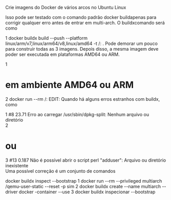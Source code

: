 Crie imagens do Docker de vários arcos no Ubuntu Linux

Isso pode ser testado com o comando padrão docker buildapenas para corrigir qualquer erro antes de entrar em multi-arch. O buildxcomando será como

1
docker buildx build --push  --platform linux/arm/v7,linux/arm64/v8,linux/amd64 -t <docker user>/<repo>:<tag> .
Pode demorar um pouco para construir todas as 3 imagens. Depois disso, a mesma imagem deve poder ser executada em plataformas AMD64 ou ARM.

1
# em ambiente AMD64 ou ARM
2
docker run --rm <docker user>/<repo>:<tag>
EDIT: Quando há alguns erros estranhos com buildx, como

1
#8 23.71 Erro ao carregar /usr/sbin/dpkg-split: Nenhum arquivo ou diretório       
2
# ou
3
#13 0.187 Não é possível abrir o script perl "adduser": Arquivo ou diretório inexistente             
Uma possível correção é um conjunto de comandos

docker buildx inspect --bootstrap
1
docker run --rm  --privileged multiarch /qemu-user-static --reset  -p  sim
2
docker buildx create --name multiarch --driver docker -container --use
3
docker buildx inspecionar --bootstrap